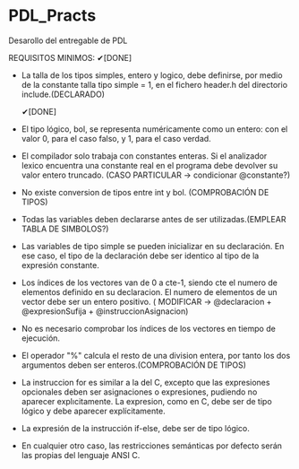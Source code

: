 # PDL_Practs
Desarollo del entregable de PDL

REQUISITOS MINIMOS:
    ✔[DONE]
- La talla de los tipos simples, entero y logico, debe definirse, por medio de la constante 
  talla tipo simple = 1,  en el fichero header.h del directorio include.(DECLARADO) 

    ✔[DONE]
- El tipo lógico, bol, se representa numéricamente como un entero: con el valor 0, para
  el caso falso, y 1, para el caso verdad.



- El compilador solo trabaja con constantes enteras. Si el analizador lexico encuentra
  una constante real en el programa debe devolver su valor entero truncado. (CASO PARTICULAR -> condicionar @constante?)
  
- No existe conversion de tipos entre int y bol. (COMPROBACIÓN DE TIPOS)

- Todas las variables deben declararse antes de ser utilizadas.(EMPLEAR TABLA DE SIMBOLOS?)

- Las variables de tipo simple se pueden inicializar en su declaración. En ese caso, el
  tipo de la declaración debe ser identico al tipo de la expresión constante.

- Los  ́ındices de los vectores van de 0 a cte-1, siendo cte el numero de elementos definido en su declaracion. 
  El numero de elementos de un vector debe ser un entero positivo.
  ( MODIFICAR -> @declaracion + @expresionSufija + @instruccionAsignacion)

- No es necesario comprobar los ́ındices de los vectores en tiempo de ejecución.

- El operador "%" calcula el resto de una division entera, por tanto los dos argumentos deben ser enteros.(COMPROBACIÓN DE TIPOS)

- La instruccion for es similar a la del C, excepto que las expresiones opcionales deben ser asignaciones o expresiones, 
  pudiendo no aparecer explıcitamente. La expresion, como en C, debe ser de tipo lógico y debe aparecer explícitamente.

- La expresión de la instrucción if-else, debe ser de tipo lógico.

- En cualquier otro caso, las restricciones semánticas por defecto serán las propias del lenguaje ANSI C.


